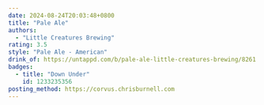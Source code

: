 ```yaml
---
date: 2024-08-24T20:03:48+0800
title: "Pale Ale"
authors:
  - "Little Creatures Brewing"
rating: 3.5
style: "Pale Ale - American"
drink_of: https://untappd.com/b/pale-ale-little-creatures-brewing/8261
badges:
  - title: "Down Under"
    id: 1233235356
posting_method: https://corvus.chrisburnell.com
---
```

